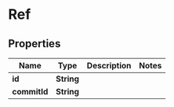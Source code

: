 

# Ref


## Properties

| Name | Type | Description | Notes |
|------------ | ------------- | ------------- | -------------|
|**id** | **String** |  |  |
|**commitId** | **String** |  |  |




